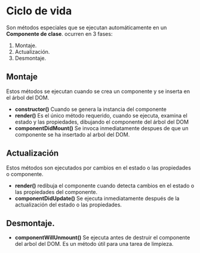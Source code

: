 # Ciclo de vida
Son métodos especiales que se ejecutan automáticamente en un **Componente de clase**. ocurren en 3 fases:

1. Montaje.
2. Actualización.
3. Desmontaje.

## Montaje
Estos métodos se ejecutan cuando se crea un componente y se inserta en el árbol del DOM.

- **constructor()** Cuando se genera la instancia del componente
- **render()** Es el único método requerido, cuando se ejecuta, examina el estado y las propiedades, dibujando el componente del árbol del DOM
- **componentDidMount()** Se invoca inmediatamente despues de que un componente se ha insertado al arbol del DOM.

## Actualización
Estos métodos son ejecutados por cambios en el estado o las propiedades o componente.

- **render()** redibuja el componente cuando detecta cambios en el estado o las propiedades del componente.
- **componentDidUpdate()** Se ejecuta inmediatamente después de la actualización del estado o las propiedades.

## Desmontaje.
- **componentWillUnmount()** Se ejecuta antes de destruir el componente del arbol del DOM. Es un método útil para una tarea de limpieza.